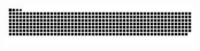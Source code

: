 <img src="https://raw.githubusercontent.com/Luckonis/Luckonis/output/github-contribution-grid-snake.svg" alt="Snake animation" />
